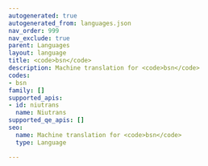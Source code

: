 ```yaml
---
autogenerated: true
autogenerated_from: languages.json
nav_order: 999
nav_exclude: true
parent: Languages
layout: language
title: <code>bsn</code>
description: Machine translation for <code>bsn</code>
codes:
- bsn
family: []
supported_apis:
- id: niutrans
  name: Niutrans
supported_qe_apis: []
seo:
  name: Machine translation for <code>bsn</code>
  type: Language

---
```


